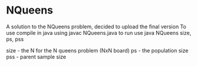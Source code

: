 # NQueens
A solution to the NQueens problem, decided to upload the final version
To use compile in java using javac NQueens.java
to run use java NQueens size, ps, pss

size - the N for the N queens problem (NxN board)
ps - the population size
pss - parent sample size
